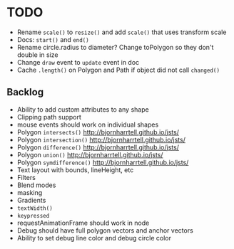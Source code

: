 # TODO

- Rename `scale()` to `resize()` and add `scale()` that uses transform scale
- Docs: `start()` and `end()`
- Rename circle.radius to diameter? Change toPolygon so they don't double in size
- Change `draw` event to `update` event in doc
- Cache `.length()` on Polygon and Path if object did not call `changed()`

## Backlog

- Ability to add custom attributes to any shape
- Clipping path support
- mouse events should work on individual shapes
- Polygon `intersects()` http://bjornharrtell.github.io/jsts/
- Polygon `intersection()` http://bjornharrtell.github.io/jsts/
- Polygon `difference()` http://bjornharrtell.github.io/jsts/
- Polygon `union()` http://bjornharrtell.github.io/jsts/
- Polygon `symdifference()` http://bjornharrtell.github.io/jsts/
- Text layout with bounds, lineHeight, etc
- Filters
- Blend modes
- masking
- Gradients
- `textWidth()`
- `keypressed`
- requestAnimationFrame should work in node
- Debug should have full polygon vectors and anchor vectors
- Ability to set debug line color and debug circle color
